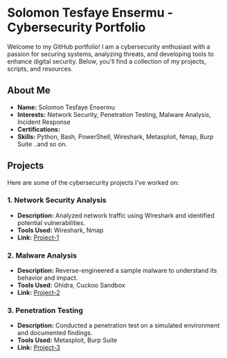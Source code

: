 
# Solomon Tesfaye Ensermu - Cybersecurity Portfolio

Welcome to my GitHub portfolio! I am a cybersecurity enthusiast with a passion for securing systems, analyzing threats, and developing tools to enhance digital security. Below, you'll find a collection of my projects, scripts, and resources.

## About Me
- **Name:** Solomon Tesfaye Ensermu
- **Interests:** Network Security, Penetration Testing, Malware Analysis, Incident Response
- **Certifications:** 
- **Skills:** Python, Bash, PowerShell, Wireshark, Metasploit, Nmap, Burp Suite ..and so on.

## Projects
Here are some of the cybersecurity projects I've worked on:

### 1. Network Security Analysis
- **Description:** Analyzed network traffic using Wireshark and identified potential vulnerabilities.
- **Tools Used:** Wireshark, Nmap
- **Link:** [Project-1](Projects/Project-1)

### 2. Malware Analysis
- **Description:** Reverse-engineered a sample malware to understand its behavior and impact.
- **Tools Used:** Ghidra, Cuckoo Sandbox
- **Link:** [Project-2](Projects/Project-2)

### 3. Penetration Testing
- **Description:** Conducted a penetration test on a simulated environment and documented findings.
- **Tools Used:** Metasploit, Burp Suite
- **Link:** [Project-3]()